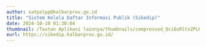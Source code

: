 ```yaml
---
author: satpolpp@kalbarprov.go.id
title: "Sistem Kelola Daftar Informasi Publik (Sikedip)"
date: 2024-10-10 01:30:04
thumbnail: /Tautan Aplikasi lainnya/thumbnails/compressed_Qci6sRltxZPLKwe3VDtBpykMfDrmNKqYyf9ilYso.png
eurl: https://sikedip.kalbarprov.go.id/
---
```

